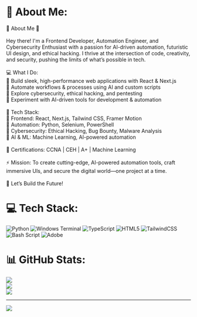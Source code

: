 # 💫 About Me:
👾 About Me 🚀<br><br>Hey there! I'm a Frontend Developer, Automation Engineer, and Cybersecurity Enthusiast with a passion for AI-driven automation, futuristic UI design, and ethical hacking. I thrive at the intersection of code, creativity, and security, pushing the limits of what’s possible in tech.<br><br>💻 What I Do:<br>🔹 Build sleek, high-performance web applications with React & Next.js<br>🔹 Automate workflows & processes using AI and custom scripts<br>🔹 Explore cybersecurity, ethical hacking, and pentesting<br>🔹 Experiment with AI-driven tools for development & automation<br><br>🚀 Tech Stack:<br>🔹 Frontend: React, Next.js, Tailwind CSS, Framer Motion<br>🔹 Automation: Python, Selenium, PowerShell<br>🔹 Cybersecurity: Ethical Hacking, Bug Bounty, Malware Analysis<br>🔹 AI & ML: Machine Learning, AI-powered automation<br><br>📜 Certifications: CCNA | CEH | A+ | Machine Learning<br><br>⚡ Mission: To create cutting-edge, AI-powered automation tools, craft immersive UIs, and secure the digital world—one project at a time.<br><br>🚀 Let’s Build the Future!


# 💻 Tech Stack:
![Python](https://img.shields.io/badge/python-3670A0?style=for-the-badge&logo=python&logoColor=ffdd54) ![Windows Terminal](https://img.shields.io/badge/Windows%20Terminal-%234D4D4D.svg?style=for-the-badge&logo=windows-terminal&logoColor=white) ![TypeScript](https://img.shields.io/badge/typescript-%23007ACC.svg?style=for-the-badge&logo=typescript&logoColor=white) ![HTML5](https://img.shields.io/badge/html5-%23E34F26.svg?style=for-the-badge&logo=html5&logoColor=white) ![TailwindCSS](https://img.shields.io/badge/tailwindcss-%2338B2AC.svg?style=for-the-badge&logo=tailwind-css&logoColor=white) ![Bash Script](https://img.shields.io/badge/bash_script-%23121011.svg?style=for-the-badge&logo=gnu-bash&logoColor=white) ![Adobe](https://img.shields.io/badge/adobe-%23FF0000.svg?style=for-the-badge&logo=adobe&logoColor=white)
# 📊 GitHub Stats:
![](https://github-readme-stats.vercel.app/api?username=Misho1412&theme=dark&hide_border=false&include_all_commits=false&count_private=false)<br/>
![](https://nirzak-streak-stats.vercel.app/?user=Misho1412&theme=dark&hide_border=false)<br/>
![](https://github-readme-stats.vercel.app/api/top-langs/?username=Misho1412&theme=dark&hide_border=false&include_all_commits=false&count_private=false&layout=compact)

---
[![](https://visitcount.itsvg.in/api?id=Misho1412&icon=7&color=0)](https://visitcount.itsvg.in)

<!-- Proudly created with GPRM ( https://gprm.itsvg.in ) -->
